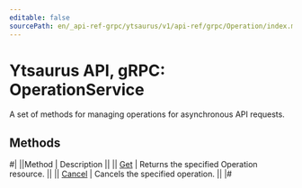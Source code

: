 ```yaml
---
editable: false
sourcePath: en/_api-ref-grpc/ytsaurus/v1/api-ref/grpc/Operation/index.md
---
```


# Ytsaurus API, gRPC: OperationService

A set of methods for managing operations for asynchronous API requests.

## Methods

#|
||Method | Description ||
|| [Get](get.md) | Returns the specified Operation resource. ||
|| [Cancel](cancel.md) | Cancels the specified operation. ||
|#